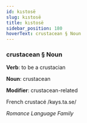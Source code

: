 ```yaml
---
id: kıstosë
slug: kıstosë
title: kıstosë
sidebar_position: 180
hoverText: crustacean § Noun
---
```


### crustacean § Noun

**Verb**: to be a crustacian

**Noun**: crustacean

**Modifier**: crustacean-related

French crustacé /kʁys.ta.se/

*Romance Language Family*